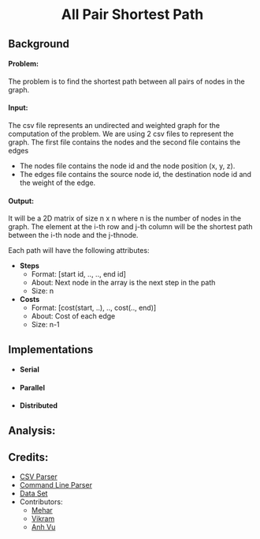 <h1 align="center">All Pair Shortest Path</h1>

## Background

#### Problem:

The problem is to find the shortest path between all pairs of nodes in the graph.

#### Input:

The csv file represents an undirected and weighted graph for the computation of the problem. We are using 2 csv files to represent the graph. The first file contains the nodes and the second file contains the edges

-   The nodes file contains the node id and the node position (x, y, z).
-   The edges file contains the source node id, the destination node id and the weight of the edge.

#### Output:

It will be a 2D matrix of size n x n where n is the number of nodes in the graph. The element at the i-th row and j-th column will be the shortest path between the i-th node and the j-thnode.

Each path will have the following attributes:

-   **Steps**
    -   Format: [start id, .., .., end id]
    -   About: Next node in the array is the next step in the path
    -   Size: n
-   **Costs**
    -   Format: [cost(start, ..), .., cost(.., end)]
    -   About: Cost of each edge
    -   Size: n-1

## Implementations

-   #### Serial

-   #### Parallel

-   #### Distributed

## Analysis:

## Credits:

-   [CSV Parser](https://github.com/ben-strasser/fast-cpp-csv-parser)
-   [Command Line Parser](https://www.sfu.ca/computing/people/faculty/alaa-alameldeen.html)
-   [Data Set](https://github.com/neryabigon/Weighted-directed-graphs/tree/main)
-   Contributors:
    -   [Mehar](https://github.com/singhmeharjeet)
    -   [Vikram](https://github.com/vikramsodhan)
    -   [Anh Vu](https://github.com/codingpog)
